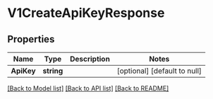 # V1CreateApiKeyResponse

## Properties
Name | Type | Description | Notes
------------ | ------------- | ------------- | -------------
**ApiKey** | **string** |  | [optional] [default to null]

[[Back to Model list]](../README.md#documentation-for-models) [[Back to API list]](../README.md#documentation-for-api-endpoints) [[Back to README]](../README.md)



